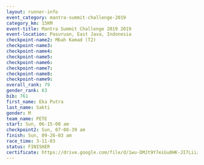 ```yaml
---
layout: runner-info 
event_category: mantra-summit-challenge-2019 
category_km: 15KM 
event-title: Mantra Summit Challenge 2019 2019 
event-location: Pasuruan, East Java, Indonesia 
checkpoint-name2: Mbah Kamad (T2) 
checkpoint-name3: 
checkpoint-name4: 
checkpoint-name5: 
checkpoint-name6: 
checkpoint-name7: 
checkpoint-name8: 
checkpoint-name9: 
overall_rank: 79
gender_rank: 63
bib: 761
first_name: Eka Putra
last_name: Sakti
gender: M
team_name: PETE
start: Sun, 06-15-00 am
checkpoint2: Sun, 07-08-39 am
finish: Sun, 09-26-03 am
race_time: 3-11-03
status: FINISHER
certificate: https://drive.google.com/file/d/1wu-DMJt9Y7eiGu0HK-JI7LiizY9d9UFA/view?usp=sharing
---
```


